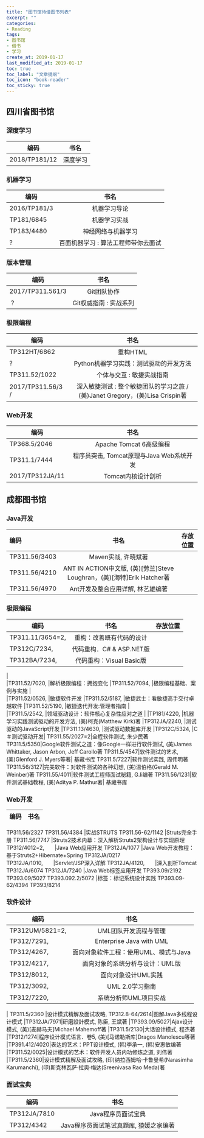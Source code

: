 ```yaml
---
title: "图书馆待借图书列表"
excerpt: ""
categories:
- Reading
tags:
- 图书馆
- 借书
- 学习
create_at: 2019-01-17
last_modified_at: 2019-01-17
toc: true
toc_label: "文章提纲"
toc_icon: "book-reader"
toc_sticky: true
---
```


## 四川省图书馆
### 深度学习

|编码|书名|
|---|:----:|
|2018/TP181/12|深度学习|

### 机器学习

|编码|书名|
|---|:----:|
|2016/TP181/3| 		机器学习导论 
|TP181/6845 |			机器学习实战
|TP183/4480 |			神经网络与机器学习
|?			|		百面机器学习 : 算法工程师带你去面试

### 版本管理

|编码|书名|
|---|:----:|
|2017/TP311.561/3|	Git团队协作
|？				|	Git权威指南 : 实战系列 

### 极限编程

|编码|书名|
|---|:----:|
|TP312HT/6862 		|重构HTML 
|?					|Python机器学习实践：测试驱动的开发方法 
|TP311.52/1022 		|个体与交互 : 敏捷实战指南
2017/TP311.56/3 /|深入敏捷测试 : 整个敏捷团队的学习之旅 / (美)Janet Gregory，(美)Lisa Crispin著

### Web开发

|编码|书名|
|---|:----:|
TP368.5/2046 		|Apache Tomcat 6高级编程
TP311.1/7444 		|程序员突击, Tomcat原理与Java Web系统开发
2017/TP312JA/11 	|Tomcat内核设计剖析

## 成都图书馆
### Java开发
|编码|书名|存放位置|
|:---|:----:|---|
TP311.56/3403|Maven实战, 许晓斌著
TP311.56/4210|ANT IN ACTION中文版, (英)[劳兰]Steve Loughran，(美)[海特]Erik Hatcher著
TP311.56/4970|Ant开发及整合应用详解, 林艺雄编著
### 极限编程

|编码|书名|存放位置|
|---|:----:|---|
|TP311.11/3654=2,	|重构：改善既有代码的设计
|TP312C/7234,		|代码重构．C# & ASP.NET版
|TP312BA/7234,		|代码重构：Visual Basic版
|	
|TP311.52/7020,		|解析极限编程：拥抱变化
|TP311.52/7094,		|极限编程基础、案例与实施
|	
|TP311.52/0526,		|敏捷软件开发
|TP311.52/5187,		|敏捷武士：看敏捷高手交付卓越软件
|TP311.52/5190,		|敏捷迭代开发:管理者指南
|	
|TP311.5/2542,		|领域驱动设计：软件核心复杂性应对之道
|
|TP181/4220,			|机器学习实践测试驱动的开发方法, (美)柯克(Matthew Kirk)著
|TP312JA/2240,		|测试驱动的JavaScript开发
|TP311.13/4630,		|测试驱动数据库开发
|TP312C/5324, 		|C＃测试驱动开发|
TP311.55/2027=2|全程软件测试, 朱少民著
TP311.5/5350|Google软件测试之道：像Google一样进行软件测试, (美)James Whittaker, Jason Arbon, Jeff Carollo著
TP311.5/4547|软件测试的艺术, (美)Glenford J. Myers等著|	基藏书库
TP311.5/7227|软件测试实践, 周伟明著
TP311.56/3127|完美软件：对软件测试的各种幻想, (美)温伯格(Gerald M. Weinber)著
TP311.55/4011|软件测试工程师面试秘籍, G.li编著
TP311.56/1231|软件测试基础教程, (美)Aditya P. Mathur著|	基藏书库

### Web开发

|编码|书名|
|---|:----:|	
TP311.56/2327
TP311.56/4384   |实战STRUTS
TP311.56-62/1142    |Struts完全手册
TP311.56/7747       |Struts2技术内幕：深入解析Struts2架构设计与实现原理 
TP312/4012=2,       |Java Web应用开发
TP312JA/1077        |Java Web开发教程：基于Struts2+Hibernate+Spring
TP312JA/0217
TP312JA/1010,       |Servlet/JSP深入详解
TP312JA/4120,       |深入剖析Tomcat
TP312JA/6074
TP312JA/7240 |Java Web标签应用开发
TP393.09/2192
TP393.09/5027
TP393.092.2/5072 |标签：标记系统设计实践
TP393.09-62/4394
TP393/8214


### 软件设计

|编码|书名|
|---|:----:|
TP312UM/5821=2,		|UML团队开发流程与管理
TP312/7291,			|Enterprise Java with UML
TP312/4267,			|面向对象软件工程：使用UML、模式与Java
TP312/4217,			|面向对象的系统分析与设计：UML版
TP312/8012,			|面向对象设计UML实践
TP312/3092,			|UML 2.0学习指南
TP312/7220,			|系统分析师UML项目实战
|
TP311.5/2360 		|设计模式精解及面试攻略,
TP312.8-64/2614|图解Java多线程设计模式 
|TP312JA/7971|研磨設計模式, 陈臣, 王斌著
|TP393.09/5027|Ajax设计模式, (美)[麦赫马夫]Michael Mahemoff著
|TP311.5/2130|大话设计模式, 程杰著
|TP312/1274|程序设计模式语言．卷5, (美)[马诺勒斯库]Dragos Manolescu等著
|TP391.412/4020|表达的艺术：PPT设计模式, (韩)李承一, (韩)安惠敏编著
|TP311.52/0025|设计模式的艺术：软件开发人员内功修炼之道, 刘伟著
|TP311.5/2360|设计模式精解及面试攻略, (印)纳拉西姆哈·卡鲁曼希(Narasimha Karumanchi), (印)斯克林瓦萨·拉奥·梅达(Sreenivasa Rao Meda)著

### 面试宝典

|编码|书名|
|---|:----:|
|TP312JA/7810|Java程序员面试宝典
|TP312/4342|Java程序员面试笔试真题库, 猿媛之家编著
